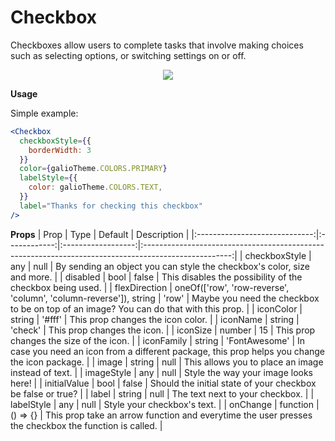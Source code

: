 # Checkbox 

Checkboxes allow users to complete tasks that involve making choices such as selecting options, or switching settings on or off. 

<p align="center">
  <img src="https://i.imgur.com/Vnyf1pJ.png" />
</p>

**Usage**

Simple example:
```jsx
<Checkbox
  checkboxStyle={{
    borderWidth: 3
  }}
  color={galioTheme.COLORS.PRIMARY}
  labelStyle={{
    color: galioTheme.COLORS.TEXT,
  }}
  label="Thanks for checking this checkbox"
/>
```

**Props**
|              Prop             |     Type     |       Default      |                                              Description                                             |
|:-----------------------------:|:------------:|:------------------:|:----------------------------------------------------------------------------------------------------:|
| checkboxStyle |                                any                                |      null     |                By sending an object you can style the checkbox's color, size and more.               |
|    disabled   |                                bool                               |     false     |                       This disables the possibility of the checkbox being used.                      |
| flexDirection | oneOf(['row', 'row-reverse', 'column', 'column-reverse']), string |     'row'     |         Maybe you need the checkbox to be on top of an image? You can do that with this prop.        |
|   iconColor   |                               string                              |     '#fff'    |                                   This prop changes the icon color.                                  |
|    iconName   |                               string                              |    'check'    |                                      This prop changes the icon.                                     |
|    iconSize   |                               number                              |       15      |                                This prop changes the size of the icon.                               |
|   iconFamily  |                               string                              | 'FontAwesome' |   In case you need an icon from a different package, this prop helps you change the icon package.    |
|     image     |                               string                              |      null     |                          This allows you to place an image instead of text.                          |
|   imageStyle  |                                any                                |      null     |                                 Style the way your image looks here!                                 |
|  initialValue |                                bool                               |     false     |                      Should the initial state of your checkbox be false or true?                     |
|     label     |                               string                              |      null     |                                    The text next to your checkbox.                                   |
|   labelStyle  |                                any                                |      null     |                                      Style your checkbox's text.                                     |
|    onChange   |                              function                             |    () => {}   | This prop take an arrow function and everytime the user presses the checkbox the function is called. |
